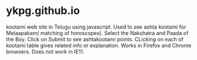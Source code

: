 # ykpg.github.io
kootami web site in Telugu using javascript.
Used to see ashta kootami for Melaapakam( matching of horoscopes).
Select the Nakshatra and Paada of the Boy. Click on Submit to see ashtakootami points.
CLicking on each of kootami table gives related info or explanation.
Works in Firefox and Chrome browsers.
Does not work in IE11.

